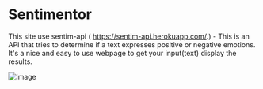 # Sentimentor
This site use sentim-api ( https://sentim-api.herokuapp.com/.) - This is an API that tries to determine if a text expresses positive or negative emotions.
It's a nice and easy to use webpage to get your input(text) display the results.
  
![image](https://user-images.githubusercontent.com/89573774/134233226-16f7e49a-8725-48ac-be1d-495c212131b8.png)
